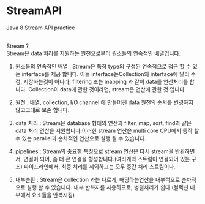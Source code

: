 # StreamAPI
Java 8 Stream API practice


<br>
Stream ? <br>
Stream은 data 처리를 지원하는 원천으로부터 원소들의 연속적인 배열입니다. <br>

1. 원소들의 연속적인 배열 : 
Stream은 특정 type의 구성된 연속적으로 접근 할 수 있는 interface를 제공 합니다. 이들 interface는Collection의 interface에 달리 수정, 저장하는것이 아니라, filtering 또는 mapping 과 같이 data를 연산처리를 합니다. Collection이 data에 관한 것이라면, stream은 연산에 관한 것 입니다.

2. 원천 : 
배열, collection, I/O channel 에 만들어진 data 원천의 순서를 변경하지 않고그대로 보존 합니다.

3. data 처리 : 
Stream은 database 형태의 연산과 filter, map, sort, find과 같은 data 처리 연산을 지원합니다.이러한 stream 연산은 multi core CPU에서 동작 할 수 있는 parallel과 순차적인 연산으로 실행 될 수 있습니다.

4. pipelines : 
Stream의 중요한 특징으로 stream 연산은 다시 stream을 반환하면서, 연결이 되어, 좀 더 큰 연결을 형성합니다.(여러개의 스트림이 연결되어 있는 구조)
파이프라인에서, 최종 처리를 제외하고는 모두 중간 처리 스트림이다.

5. 내부순환 : 
Stream은 collection 과는 다르게, 해당하는연산을 내부적으로 순차적으로 실행 할 수 있습니다.
내부 반복자를 사용하므로, 병렬처리가 쉽다.(컬렉션 내부에서 요소들을 반복시킴)
